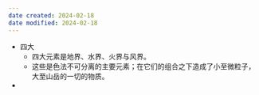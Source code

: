 ```yaml
---
date created: 2024-02-18
date modified: 2024-02-18
---
```

- 四大
    - 四大元素是地界、水界、火界与风界。
    - 这些是色法不可分离的主要元素；在它们的组合之下造成了小至微粒子，大至山岳的一切的物质。
- 
